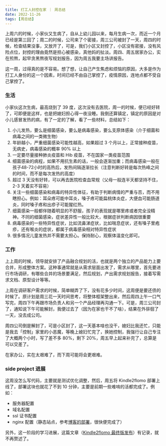 ```yaml
---
title: 打工人封控在家 ｜ 周总结
date: 2022-11-26
tags: [周总结]
---
```


上周六的时候，小家伙又生病了，自从上幼儿园以来，每月生病一次，而近一个月已经是第三回了；周二的时候，公司来了个密接，周三公司被封了一天，周四的时候，检查结果没事，又放开了，可是，我们小区又封控了，小区没有密接，没有风险点位，封控的理由竟然是担心被感染，真他妈的扯淡。周四、周五居家办公，实在煎熬，起早贪黑熬夜写规划报告，因为周五我要主场讲报告。

这一周，过得真的是不容易。想了想，让自己产生焦虑和烦恼的原因，大多是作为打工人身份的这一个因素，时间已经不由自己掌控了，疫情原因，连地点都不受自己掌控了。

### 生活

小家伙这次生病，最高烧到了 39 度，这次没有去医院，周一的时候，便已经好转了，可即便是这样，也是把媳妇担心得一夜没睡。我倒还算镇定，镇定的原因是对小儿感冒发热的病，有了一定的了解，看了一些材料，总结如下：

1. 小儿发热，要么是细菌感染，要么是病毒感染，要么支原体感染（介于细菌和病毒之间的一类微生物）
2. 年龄越小，严重细菌感染可能性越高，如果超过 3 个月以上，正常接种疫苗，无病史，病毒感染的概率 90% 以上
3. 一定要尽量接种肺炎疫苗和 Hib 疫苗，不在国家一类疫苗范围
4. 细菌感染的病程，如果不用抗生素的话，一般会逐渐加重；而病毒感染一般在孩子48-72小时的高热后，发热间隔逐渐拉长（注意判断好转是每次热峰之间的时间，而不是每次发热的高度）
5. 超过 3 天没有好转，可以再去医院检查血常规（父母一般连半天都坚持不住，2-3 天着实不容易）
6. 关注一些细菌感染和病毒的特异性体征，有助于判断病情的严重与否，而不用瞎担心。例如：耳朵疼可能中耳炎，嗓子疼可能扁桃体炎症，大便血可能肠道炎，同时嗓子疼和出疹子可能猩红热。
7. 细菌感染一般都伴随着明显的不舒服，孩子的表现就是哪里疼或者完全没精神。不同的细菌感染，症状差异性一般比较大，根据症状判断病因很重要
8. 病毒感染的一些特异性症状，比如流鼻涕症状，比如喘息症状，还有嗓子里疱疹，还有喉炎的症状，都属于病毒感染相对特异性症状
9. 很多情况儿童发热并不需要太担心。保持耐心，观察体温变化即可。

### 工作

上上周的时候，领导就安排了产品融合规划的活，也就是两个独立的产品能力上要合并，形成整体方案。这种事通常就是从需求层面出发了，需求从哪里，首先要进行市场调研，有哪些合并的场景要满足，然后规划，产出需求规划报告，接着写需求文档、原型设计等等。

上周在调研客户需求的时候，简单糊弄了下，没有花多少时间，这周便是要还债的时候了。原计划是周三花一天时间思考，将整体框架整出来，然后周四上午一口气写完，周四下午再跟市场负责人和另一个产品经理再沟通一下。可是，周三公司封了，通知说下午可能解封，我便过去了（因为在家也干不了啥），结果在外徘徊了一天，没去成公司。

周四公司倒是解封了，可是小区封了，这一天基本啥也没干，媳妇比我还忙，只能是我去「控制」家里的小恶魔，等晚上媳妇忙完了，换她控制，我强行让自己专注了大概两个小时，写了差不多 80%，剩下 20%，周五早上起来补完了，总算是可以交差了。

在家办公，实在太艰难了，而下周可能将会更艰难。

### side project 进展

这周没怎么写代码，主要就是测试优化调整，然后，周五将 Kindle2flomo 部署上线了，部署这块也就花了不到 10 分钟，主要是前期一些难啃的活都完成了。例如：

- 服务器配置
- 域名配置
- ssl 证书配置
- nginx 配置（静态站点，参考[博客的部署](/2022/11/04/blog-auto-deploy.html)，很快便完成了）

另外，这一阶段的学习进展，这篇文章（[Kindle2flomo 最终版发布](/2022/11/24/kindle2flomo.html)）有记录，就不再赘述了。